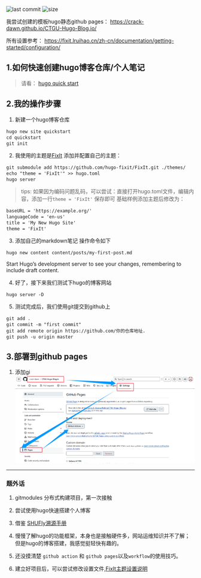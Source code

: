 ![last commit](https://img.shields.io/github/last-commit/crack-dawn/CTGU-Hugo-Blog.io)
![size](https://img.shields.io/github/repo-size/crack-dawn/CTGU-Hugo-Blog.io)

我尝试创建的模板hugo静态github pages：
https://crack-dawn.github.io/CTGU-Hugo-Blog.io/

所有设置参考：
https://fixit.lruihao.cn/zh-cn/documentation/getting-started/configuration/
 

## 1.如何快速创建hugo博客仓库/个人笔记
> 请看： [hugo quick start](https://gohugo.io/getting-started/quick-start/)
>

## 2.我的操作步骤
1. 新建一个hugo博客仓库
```
hugo new site quickstart
cd quickstart
git init
```

2. 我使用的主题是[FixIt](https://github.com/hugo-fixit/FixIt)
添加并配置自己的主题：
```
git submodule add https://github.com/hugo-fixit/FixIt.git ./themes/
echo "theme = 'FixIt'" >> hugo.toml
hugo server
```
> tips: 如果因为编码问题乱码，可以尝试：直接打开hugo.toml文件，编辑内容，添加一行`theme = 'FixIt'` 保存即可
基础样例添加主题后修改为：
```
baseURL = 'https://example.org/'
languageCode = 'en-us'
title = 'My New Hugo Site'
theme = 'FixIt'
```

3. 添加自己的markdown笔记
操作命令如下
```
hugo new content content/posts/my-first-post.md
```
Start Hugo’s development server to see your changes, remembering to include draft content.


4. 好了，接下来我们测试下hugo的博客网站
```
hugo server -D
```

5. 测试完成后，我们使用git提交到github上
```
git add .
git commit -m "first commit"
git add remote origin https://github.com/你的仓库地址.
git push -u origin master
```

## 3.部署到github pages
1. 添加gi
![QQ图片](./assets_README/QQ_1720760704531.png)


---
###  题外话
1. gitmodules 分布式构建项目，第一次接触

2. 尝试使用hugo快速搭建个人博客
3. 借鉴 [SHUFly溯源手册
](https://github.com/shuosc/fly?tab=readme-ov-file)
4. 慢慢了解hugo的功能框架，本身也是接触硬件多，网站运维知识并不了解；但是hugo的博客搭建，我感觉挺轻快有趣的。
5. 还没摸清楚 `github action` 和 `github pages`以及`workflow`的使用技巧。 


6. 建立好项目后，可以尝试修改设置文件,[FixIt主题设置说明](https://fixit.lruihao.cn/zh-cn/documentation/getting-started/configuration/)

<!-- hugo mod init github.com/crack-dawn/CTGU-Student-Hugo-Blog
git@github.com:crack-dawn/CTGU-Student-Hugo-Blog.git -->
